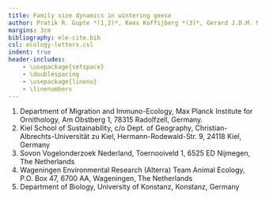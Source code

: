 ```yaml
---
title: Family size dynamics in wintering geese
author: Pratik R. Gupte *(1,2)*, Kees Koffijberg *(3)*, Gerard J.D.M. Müskens *(4)*, Martin Wikelski *(1,5)*, Andrea Kölzsch *(1,5)*
margins: 3cm
bibliography: ele-cite.bib
csl: ecology-letters.csl
indent: true
header-includes:
    - \usepackage{setspace}
    - \doublespacing
    - \usepackage{lineno}
    - \linenumbers
---
```


1. Department of Migration and Immuno-Ecology, Max Planck Institute for Ornithology, Am Obstberg 1, 78315 Radolfzell, Germany.
2. Kiel School of Sustainability, c/o Dept. of Geography, Christian-Albrechts-Universität zu Kiel, Hermann-Rodewald-Str. 9, 24118 Kiel, Germany
3. Sovon Vogelonderzoek Nederland, Toernooiveld 1, 6525 ED Nijmegen, The Netherlands
4. Wageningen Environmental Research (Alterra) Team Animal Ecology, P.O. Box 47, 6700 AA, Wageningen, The Netherlands
5. Department of Biology, University of Konstanz, Konstanz, Germany
